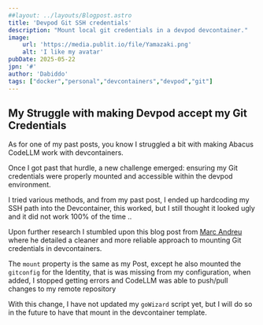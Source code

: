 ```yaml
---
##layout: ../layouts/Blogpost.astro
title: 'Devpod Git SSH credentials'
description: "Mount local git credentials in a devpod devcontainer."
image:
    url: 'https://media.publit.io/file/Yamazaki.png' 
    alt: 'I like my avatar'
pubDate: 2025-05-22
jpn: '#'
author: 'Dabiddo'
tags: ["docker","personal","devcontainers","devpod","git"]
---
```


## My Struggle with making Devpod accept my Git Credentials

As for one of my past posts, you know I struggled a bit with making Abacus CodeLLM work with devcontainers.

Once I got past that hurdle, a new challenge emerged: ensuring my Git credentials were properly mounted and accessible within the devpod environment.

I tried various methods, and from my past post, I ended up hardcoding my SSH path into the Devcontainer, this worked, but I still thought it looked ugly and it did not work 100% of the time ..

Upon further research I stumbled upon this blog post from [Marc Andreu](https://marcandreuf.com/blog/2024-07-12-gitdevcont/) where he detailed a cleaner and more reliable approach to mounting Git credentials in devcontainers.

The `mount` property is the same as my Post, except he also mounted the `gitconfig` for the Identity, that is was missing from my configuration, when added, I stopped getting errors and CodeLLM was able to push/pull changes to my remote repository

With this change, I have not updated my `goWizard` script yet, but I will do so in the future to have that mount in the devcontainer template.